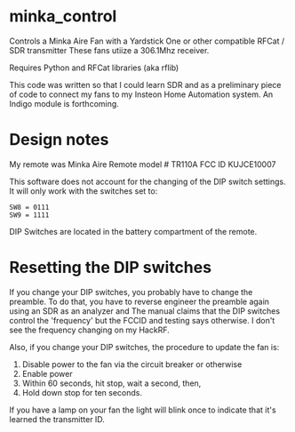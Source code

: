 # minka_control

Controls a Minka Aire Fan with a Yardstick One or other compatible RFCat / SDR transmitter
These fans utiize a 306.1Mhz receiver.

Requires Python and RFCat libraries (aka rflib)

This code was written so that I could learn SDR and as a preliminary piece of code to connect my fans to my Insteon Home Automation system.
An Indigo module is forthcoming.

# Design notes

My remote was Minka Aire Remote model # TR110A FCC ID KUJCE10007 

This software does not account for the changing of the DIP switch settings.
It will only work with the switches set to:
```
SW8 = 0111 
SW9 = 1111
```

DIP Switches are located in the battery compartment of the remote.

# Resetting the DIP switches

If you change your DIP switches, you probably have to change the preamble. To do that, you have to reverse engineer the preamble again using an SDR as an analyzer and  The manual claims that the DIP switches control the 'frequency' but the FCCID and testing says otherwise. I don't see the frequency changing on my HackRF.

Also, if you change your DIP switches, the procedure to update the fan is:

1. Disable power to the fan via the circuit breaker or otherwise
1. Enable power
1. Within 60 seconds, hit stop, wait a second, then, 
1. Hold down stop for ten seconds. 

If you have a lamp on your fan the light will blink once to indicate that it's learned the transmitter ID.

